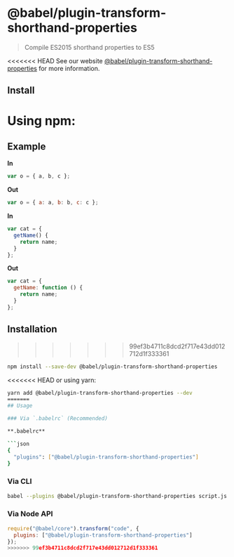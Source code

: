# @babel/plugin-transform-shorthand-properties

> Compile ES2015 shorthand properties to ES5

<<<<<<< HEAD
See our website [@babel/plugin-transform-shorthand-properties](https://babeljs.io/docs/en/next/babel-plugin-transform-shorthand-properties.html) for more information.

## Install

Using npm:
=======
## Example

**In**

```js
var o = { a, b, c };
```

**Out**

```js
var o = { a: a, b: b, c: c };
```

**In**

```js
var cat = {
  getName() {
    return name;
  }
};
```

**Out**

```js
var cat = {
  getName: function () {
    return name;
  }
};
```

## Installation
>>>>>>> 99ef3b4711c8dcd2f717e43dd012712d1f333361

```sh
npm install --save-dev @babel/plugin-transform-shorthand-properties
```

<<<<<<< HEAD
or using yarn:

```sh
yarn add @babel/plugin-transform-shorthand-properties --dev
=======
## Usage

### Via `.babelrc` (Recommended)

**.babelrc**

```json
{
  "plugins": ["@babel/plugin-transform-shorthand-properties"]
}
```

### Via CLI

```sh
babel --plugins @babel/plugin-transform-shorthand-properties script.js
```

### Via Node API

```javascript
require("@babel/core").transform("code", {
  plugins: ["@babel/plugin-transform-shorthand-properties"]
});
>>>>>>> 99ef3b4711c8dcd2f717e43dd012712d1f333361
```
